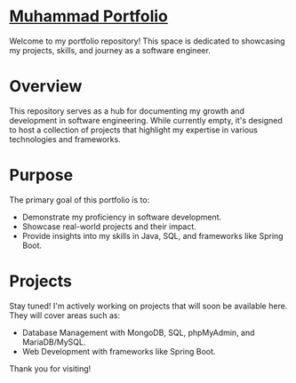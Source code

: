 # [Muhammad Portfolio](https://m7mqdev.github.io/portfolio/)
Welcome to my portfolio repository! This space is dedicated to showcasing my projects, skills, and journey as a software engineer.

# Overview
This repository serves as a hub for documenting my growth and development in software engineering. While currently empty, it's designed to host a collection of projects that highlight my expertise in various technologies and frameworks.

# Purpose
The primary goal of this portfolio is to:

- Demonstrate my proficiency in software development.
- Showcase real-world projects and their impact.
- Provide insights into my skills in Java, SQL, and frameworks like Spring Boot.

# Projects
Stay tuned! I'm actively working on projects that will soon be available here. They will cover areas such as:

- Database Management with MongoDB, SQL, phpMyAdmin, and MariaDB/MySQL.
- Web Development with frameworks like Spring Boot.


Thank you for visiting!
